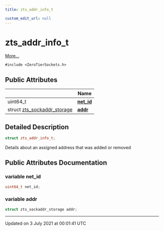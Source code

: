 ```yaml
---
title: zts_addr_info_t

custom_edit_url: null
---
```


# zts_addr_info_t



 [More...](#detailed-description)


`#include <ZeroTierSockets.h>`

## Public Attributes

|                | Name           |
| -------------- | -------------- |
| uint64_t | **[net_id](/autogen/libzt/classes/structzts__addr__info__t.md#variable-net_id)**  |
| struct <a href="/autogen/libzt/classes/structzts__sockaddr__storage.md">zts_sockaddr_storage</a> | **[addr](/autogen/libzt/classes/structzts__addr__info__t.md#variable-addr)**  |

## Detailed Description

```cpp
struct zts_addr_info_t;
```


Details about an assigned address that was added or removed 

## Public Attributes Documentation

### variable net_id

```cpp
uint64_t net_id;
```


### variable addr

```cpp
struct zts_sockaddr_storage addr;
```


-------------------------------

Updated on  3 July 2021 at 00:01:41 UTC